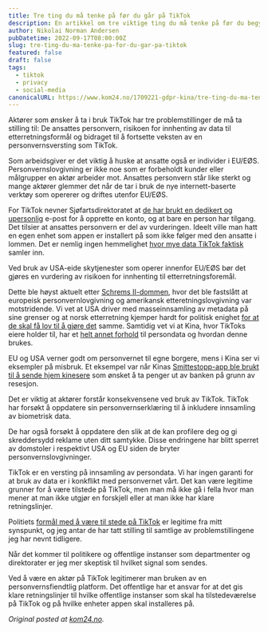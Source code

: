 ```yaml
---
title: Tre ting du må tenke på før du går på TikTok
description: En artikkel om tre viktige ting du må tenke på før du begynner å bruke TikTok.
author: Nikolai Norman Andersen
pubDatetime: 2022-09-17T08:00:00Z
slug: tre-ting-du-ma-tenke-pa-for-du-gar-pa-tiktok
featured: false
draft: false
tags:
  - tiktok
  - privacy
  - social-media
canonicalURL: https://www.kom24.no/1709221-gdpr-kina/tre-ting-du-ma-tenke-pa-for-du-gar-pa-tiktok/532542
---
```


Aktører som ønsker å ta i bruk TikTok har tre problemstillinger de må ta stilling til: De ansattes personvern, risikoen for innhenting av data til etterretningsformål og bidraget til å fortsette veksten av en personvernsversting som TikTok.

Som arbeidsgiver er det viktig å huske at ansatte også er individer i EU/EØS. Personvernslovgivning er ikke noe som er forbeholdt kunder eller målgrupper en aktør arbeider mot. Ansattes personvern står like sterkt og mange aktører glemmer det når de tar i bruk de nye internett-baserte verktøy som opererer og driftes utenfor EU/EØS.

For TikTok nevner Sjøfartsdirektoratet at [de har brukt en dedikert og upersonlig](https://www.kom24.no/erlend-bjelland-knut-arild-hareide-marit-nilsen/sjofartsdirektoratet-doblet-soknadsbunken-med-rekrutteringsfilm/526980) e-post for å opprette en konto, og at bare en person har tilgang. Det tilsier at ansattes personvern er del av vurderingen. Ideelt ville man hatt en egen enhet som appen er installert på som ikke følger med den ansatte i lommen. Det er nemlig ingen hemmelighet [hvor mye data TikTok faktisk](https://www.cnbc.com/2022/02/08/tiktok-shares-your-data-more-than-any-other-social-media-app-study.html) samler inn.

Ved bruk av USA-eide skytjenester som operer innenfor EU/EØS bør det gjøres en vurdering av risikoen for innhenting til etterretningsforemål.

Dette ble høyst aktuelt etter [Schrems II-dommen](https://www.digdir.no/handlingsplanen/hva-er-schrems-ii-dommen/2581), hvor det ble fastslått at europeisk personvernlovgivning og amerikansk etteretningslovgivning var motstridende. Vi vet at USA driver med masseinnsamling av metadata på sine grenser og at norsk etterretning kjemper hardt for politisk enighet [for at de skal få lov til å gjøre det](https://nrkbeta.no/2021/08/30/etterretningstjenesten-naermere-a-lagre-nordmenns-nettrafikk/) samme. Samtidig vet vi at Kina, hvor TikToks eiere holder til, har et [helt annet forhold](https://edition.cnn.com/2022/09/14/tech/tiktok-china-data/index.html) til persondata og hvordan denne brukes.

EU og USA verner godt om personvernet til egne borgere, mens i Kina ser vi eksempler på misbruk. Et eksempel var når Kinas [Smittestopp-app ble brukt til å sende hjem kinesere](https://www.dn.no/utenriks/kina/li-keqiang/zhengzhou/aktiverte-rod-kode-i-smittesporingsapp-for-a-hindre-protester-fra-bankkunder/2-1-1255871) som ønsket å ta penger ut av banken på grunn av resesjon.

Det er viktig at aktører forstår konsekvensene ved bruk av TikTok. TikTok har forsøkt å oppdatere sin personvernserklæring til å inkludere innsamling av biometrisk data.

De har også forsøkt å oppdatere den slik at de kan profilere deg og gi skreddersydd reklame uten ditt samtykke. Disse endringene har blitt sperret av domstoler i respektivt USA og EU siden de bryter personvernslovgivninger.

TikTok er en versting på innsamling av persondata. Vi har ingen garanti for at bruk av data er i konkflikt med personvernet vårt. Det kan være legitime grunner for å være tilstede på TikTok, men man må ikke gå i fella hvor man mener at man ikke utgjør en forskjell eller at man ikke har klare retningslinjer.

Politiets [formål med å være til stede på TikTok](https://www.kom24.no/ane-breivik-emilie-enger-mehl-facebook/vest-politidistrikt-mener-tiktok-er-trygg-for-politiets-formal-og-tilstedevaerelse/531324) er legitime fra mitt synspunkt, og jeg antar de har tatt stilling til samtlige av problemstillingene jeg har nevnt tidligere.

Når det kommer til politikere og offentlige instanser som departmenter og direktorater er jeg mer skeptisk til hvilket signal som sendes.

Ved å være en aktør på TikTok legitimerer man bruken av en personvernsfiendtlig platform. Det offentlige har et ansvar for at det gis klare retningslinjer til hvilke offentlige instanser som skal ha tilstedeværelse på TikTok og på hvilke enheter appen skal installeres på.

_Original posted at [kom24.no](https://www.kom24.no/1709221-gdpr-kina/tre-ting-du-ma-tenke-pa-for-du-gar-pa-tiktok/532542)._
